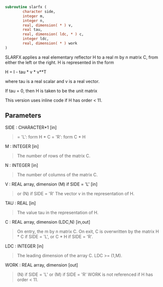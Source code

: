 ```fortran
subroutine slarfx (
        character side,
        integer m,
        integer n,
        real, dimension( * ) v,
        real tau,
        real, dimension( ldc, * ) c,
        integer ldc,
        real, dimension( * ) work
)
```

SLARFX applies a real elementary reflector H to a real m by n
matrix C, from either the left or the right. H is represented in the
form

H = I - tau \* v \* v\*\*T

where tau is a real scalar and v is a real vector.

If tau = 0, then H is taken to be the unit matrix

This version uses inline code if H has order < 11.

## Parameters
SIDE : CHARACTER\*1 [in]
> = 'L': form  H \* C
> = 'R': form  C \* H

M : INTEGER [in]
> The number of rows of the matrix C.

N : INTEGER [in]
> The number of columns of the matrix C.

V : REAL array, dimension (M) if SIDE = 'L' [in]
> or (N) if SIDE = 'R'
> The vector v in the representation of H.

TAU : REAL [in]
> The value tau in the representation of H.

C : REAL array, dimension (LDC,N) [in,out]
> On entry, the m by n matrix C.
> On exit, C is overwritten by the matrix H \* C if SIDE = 'L',
> or C \* H if SIDE = 'R'.

LDC : INTEGER [in]
> The leading dimension of the array C. LDC >= (1,M).

WORK : REAL array, dimension [out]
> (N) if SIDE = 'L'
> or (M) if SIDE = 'R'
> WORK is not referenced if H has order < 11.
